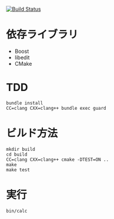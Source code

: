 [![Build Status](https://travis-ci.org/umireon/klang.svg?branch=master)](https://travis-ci.org/umireon/klang)

# 依存ライブラリ
- Boost
- libedit
- CMake

# TDD
```
bundle install
CC=clang CXX=clang++ bundle exec guard
```

# ビルド方法
```
mkdir build
cd build
CC=clang CXX=clang++ cmake -DTEST=ON ..
make
make test
```

# 実行
```
bin/calc
```
